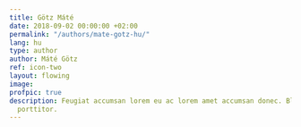 ```yaml
---
title: Götz Máté
date: 2018-09-02 00:00:00 +02:00
permalink: "/authors/mate-gotz-hu/"
lang: hu
type: author
author: Máté Götz
ref: icon-two
layout: flowing
image: 
profpic: true
description: Feugiat accumsan lorem eu ac lorem amet accumsan donec. Blandit orci
  porttitor.
---
```


